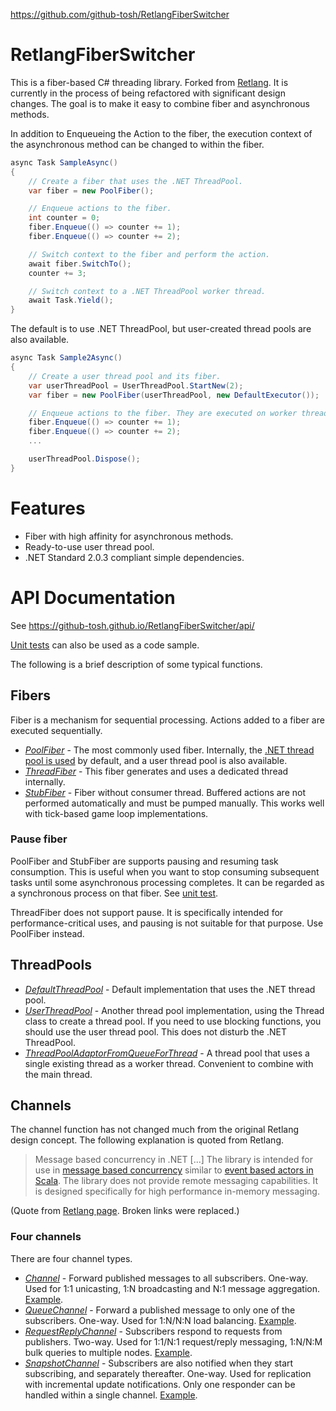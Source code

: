 https://github.com/github-tosh/RetlangFiberSwitcher

# RetlangFiberSwitcher #
This is a fiber-based C# threading library. Forked from [Retlang](https://code.google.com/archive/p/retlang/). It is currently in the process of being refactored with significant design changes. The goal is to make it easy to combine fiber and asynchronous methods.

In addition to Enqueueing the Action to the fiber, the execution context of the asynchronous method can be changed to within the fiber.

```csharp
async Task SampleAsync()
{
    // Create a fiber that uses the .NET ThreadPool.
    var fiber = new PoolFiber();

    // Enqueue actions to the fiber.
    int counter = 0;
    fiber.Enqueue(() => counter += 1);
    fiber.Enqueue(() => counter += 2);

    // Switch context to the fiber and perform the action.
    await fiber.SwitchTo();
    counter += 3;

    // Switch context to a .NET ThreadPool worker thread.
    await Task.Yield();
}
```

The default is to use .NET ThreadPool, but user-created thread pools are also available.

```csharp
async Task Sample2Async()
{
    // Create a user thread pool and its fiber.
    var userThreadPool = UserThreadPool.StartNew(2);
    var fiber = new PoolFiber(userThreadPool, new DefaultExecutor());

    // Enqueue actions to the fiber. They are executed on worker threads in the user thread pool.
    fiber.Enqueue(() => counter += 1);
    fiber.Enqueue(() => counter += 2);
    ...

    userThreadPool.Dispose();
}
```

# Features #
  * Fiber with high affinity for asynchronous methods.
  * Ready-to-use user thread pool.
  * .NET Standard 2.0.3 compliant simple dependencies.

# API Documentation #
See https://github-tosh.github.io/RetlangFiberSwitcher/api/

[Unit tests](https://github.com/github-tosh/RetlangFiberSwitcher/tree/master/src/RetlangTests) can also be used as a code sample.

The following is a brief description of some typical functions.

## Fibers ##
Fiber is a mechanism for sequential processing.  Actions added to a fiber are executed sequentially.

  * _[PoolFiber](https://github.com/github-tosh/RetlangFiberSwitcher/blob/master/src/Retlang/Fibers/PoolFiber.cs)_ - The most commonly used fiber.  Internally, the [.NET thread pool is used](https://github.com/github-tosh/RetlangFiberSwitcher/blob/master/src/Retlang/Core/DefaultThreadPool.cs#L21) by default, and a user thread pool is also available.
  * _[ThreadFiber](https://github.com/github-tosh/RetlangFiberSwitcher/blob/master/src/Retlang/Fibers/ThreadFiber.cs)_ - This fiber generates and uses a dedicated thread internally.
  * _[StubFiber](https://github.com/github-tosh/RetlangFiberSwitcher/blob/master/src/Retlang/Fibers/StubFiber.cs)_ - Fiber without consumer thread. Buffered actions are not performed automatically and must be pumped manually.  This works well with tick-based game loop implementations.

### Pause fiber ###
PoolFiber and StubFiber are supports pausing and resuming task consumption. This is useful when you want to stop consuming subsequent tasks until some asynchronous processing completes. It can be regarded as a synchronous process on that fiber.  See [unit test](https://github.com/github-tosh/RetlangFiberSwitcher/blob/master/src/RetlangTests/FiberPauseResumeTests.cs#L51).

ThreadFiber does not support pause. It is specifically intended for performance-critical uses, and pausing is not suitable for that purpose.  Use PoolFiber instead.

## ThreadPools ##
 * _[DefaultThreadPool](https://github.com/github-tosh/RetlangFiberSwitcher/blob/master/src/Retlang/Core/DefaultThreadPool.cs)_ - Default implementation that uses the .NET thread pool.
 * _[UserThreadPool](https://github.com/github-tosh/RetlangFiberSwitcher/blob/master/src/Retlang/Core/UserThreadPool.cs)_ - Another thread pool implementation, using the Thread class to create a thread pool.  If you need to use blocking functions, you should use the user thread pool. This does not disturb the .NET ThreadPool.
 * _[ThreadPoolAdaptorFromQueueForThread](https://github.com/github-tosh/RetlangFiberSwitcher/blob/master/src/Retlang/Core/UserThreadPool.cs)_ - A thread pool that uses a single existing thread as a worker thread.  Convenient to combine with the main thread.

## Channels ##
The channel function has not changed much from the original Retlang design concept. The following explanation is quoted from Retlang.

> Message based concurrency in .NET
> \[...\]
> The library is intended for use in [message based concurrency](http://en.wikipedia.org/wiki/Message_passing) similar to [event based actors in Scala](http://lampwww.epfl.ch/~phaller/doc/haller07actorsunify.pdf).  The library does not provide remote messaging capabilities. It is designed specifically for high performance in-memory messaging.

(Quote from [Retlang page](https://code.google.com/archive/p/retlang/). Broken links were replaced.)

### Four channels ###
There are four channel types.

 * _[Channel](https://github.com/github-tosh/RetlangFiberSwitcher/blob/master/src/Retlang/Channels/Channel.cs)_ - Forward published messages to all subscribers.  One-way.  Used for 1:1 unicasting, 1:N broadcasting and N:1 message aggregation.  [Example](https://github.com/github-tosh/RetlangFiberSwitcher/blob/master/src/RetlangTests/Examples/BasicExamples.cs#L20).
 * _[QueueChannel](https://github.com/github-tosh/RetlangFiberSwitcher/blob/master/src/Retlang/Channels/QueueChannel.cs)_ - Forward a published message to only one of the subscribers. One-way. Used for 1:N/N:N load balancing.  [Example](https://github.com/github-tosh/RetlangFiberSwitcher/blob/master/src/RetlangTests/QueueChannelTests.cs#L22).
 * _[RequestReplyChannel](https://github.com/github-tosh/RetlangFiberSwitcher/blob/master/src/Retlang/Channels/RequestReplyChannel.cs)_ - Subscribers respond to requests from publishers. Two-way.  Used for 1:1/N:1 request/reply messaging, 1:N/N:M bulk queries to multiple nodes.  [Example](https://github.com/github-tosh/RetlangFiberSwitcher/blob/master/src/RetlangTests/RequestReplyChannelTests.cs#L20).
 * _[SnapshotChannel](https://github.com/github-tosh/RetlangFiberSwitcher/blob/master/src/Retlang/Channels/SnapshotChannel.cs)_ - Subscribers are also notified when they start subscribing, and separately thereafter.  One-way. Used for replication with incremental update notifications.  Only one responder can be handled within a single channel.  [Example](https://github.com/github-tosh/RetlangFiberSwitcher/blob/master/src/RetlangTests/Examples/BasicExamples.cs#L162).
